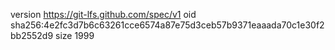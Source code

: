 version https://git-lfs.github.com/spec/v1
oid sha256:4e2fc3d7b6c63261cce6574a87e75d3ceb57b9371eaaada70c1e30f2bb2552d9
size 1999
